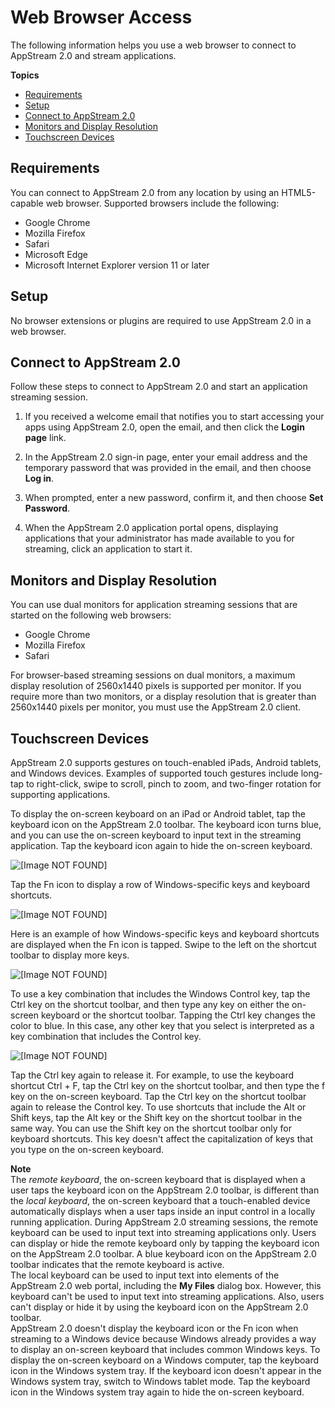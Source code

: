 # Web Browser Access<a name="web-browser-user"></a>

The following information helps you use a web browser to connect to AppStream 2\.0 and stream applications\.

**Topics**
+ [Requirements](#web-browser-requirements-user)
+ [Setup](#web-browser-setup-user)
+ [Connect to AppStream 2\.0](#web-browser-start-streaming-session-user)
+ [Monitors and Display Resolution](#web-browser-monitors-display-resolution-user)
+ [Touchscreen Devices](#using-touchscreen-devices-user)

## Requirements<a name="web-browser-requirements-user"></a>

You can connect to AppStream 2\.0 from any location by using an HTML5\-capable web browser\. Supported browsers include the following:
+ Google Chrome
+ Mozilla Firefox
+ Safari
+ Microsoft Edge
+ Microsoft Internet Explorer version 11 or later

## Setup<a name="web-browser-setup-user"></a>

No browser extensions or plugins are required to use AppStream 2\.0 in a web browser\. 

## Connect to AppStream 2\.0<a name="web-browser-start-streaming-session-user"></a>

Follow these steps to connect to AppStream 2\.0 and start an application streaming session\.

1. If you received a welcome email that notifies you to start accessing your apps using AppStream 2\.0, open the email, and then click the **Login page** link\.

1. In the AppStream 2\.0 sign\-in page, enter your email address and the temporary password that was provided in the email, and then choose **Log in**\.

1. When prompted, enter a new password, confirm it, and then choose **Set Password**\.

1. When the AppStream 2\.0 application portal opens, displaying applications that your administrator has made available to you for streaming, click an application to start it\.

## Monitors and Display Resolution<a name="web-browser-monitors-display-resolution-user"></a>

You can use dual monitors for application streaming sessions that are started on the following web browsers:
+ Google Chrome
+ Mozilla Firefox
+ Safari

For browser\-based streaming sessions on dual monitors, a maximum display resolution of 2560x1440 pixels is supported per monitor\. If you require more than two monitors, or a display resolution that is greater than 2560x1440 pixels per monitor, you must use the AppStream 2\.0 client\.

## Touchscreen Devices<a name="using-touchscreen-devices-user"></a>

AppStream 2\.0 supports gestures on touch\-enabled iPads, Android tablets, and Windows devices\. Examples of supported touch gestures include long\-tap to right\-click, swipe to scroll, pinch to zoom, and two\-finger rotation for supporting applications\.

To display the on\-screen keyboard on an iPad or Android tablet, tap the keyboard icon on the AppStream 2\.0 toolbar\. The keyboard icon turns blue, and you can use the on\-screen keyboard to input text in the streaming application\. Tap the keyboard icon again to hide the on\-screen keyboard\.

![\[Image NOT FOUND\]](http://docs.aws.amazon.com/appstream2/latest/developerguide/images/CircleKeyboardIconBorder.PNG)

Tap the Fn icon to display a row of Windows\-specific keys and keyboard shortcuts\.

![\[Image NOT FOUND\]](http://docs.aws.amazon.com/appstream2/latest/developerguide/images/CircleFnIconBorder.PNG)

Here is an example of how Windows\-specific keys and keyboard shortcuts are displayed when the Fn icon is tapped\. Swipe to the left on the shortcut toolbar to display more keys\.

![\[Image NOT FOUND\]](http://docs.aws.amazon.com/appstream2/latest/developerguide/images/ShortcutRowBorder.PNG)

To use a key combination that includes the Windows Control key, tap the Ctrl key on the shortcut toolbar, and then type any key on either the on\-screen keyboard or the shortcut toolbar\. Tapping the Ctrl key changes the color to blue\. In this case, any other key that you select is interpreted as a key combination that includes the Control key\. 

![\[Image NOT FOUND\]](http://docs.aws.amazon.com/appstream2/latest/developerguide/images/ShortcutRowControlKeyHighlightedBorder.PNG)

Tap the Ctrl key again to release it\. For example, to use the keyboard shortcut Ctrl \+ F, tap the Ctrl key on the shortcut toolbar, and then type the f key on the on\-screen keyboard\. Tap the Ctrl key on the shortcut toolbar again to release the Control key\. To use shortcuts that include the Alt or Shift keys, tap the Alt key or the Shift key on the shortcut toolbar in the same way\. You can use the Shift key on the shortcut toolbar only for keyboard shortcuts\. This key doesn't affect the capitalization of keys that you type on the on\-screen keyboard\.

**Note**  
The *remote keyboard*, the on\-screen keyboard that is displayed when a user taps the keyboard icon on the AppStream 2\.0 toolbar, is different than the *local keyboard*, the on\-screen keyboard that a touch\-enabled device automatically displays when a user taps inside an input control in a locally running application\. During AppStream 2\.0 streaming sessions, the remote keyboard can be used to input text into streaming applications only\. Users can display or hide the remote keyboard only by tapping the keyboard icon on the AppStream 2\.0 toolbar\. A blue keyboard icon on the AppStream 2\.0 toolbar indicates that the remote keyboard is active\.  
The local keyboard can be used to input text into elements of the AppStream 2\.0 web portal, including the **My Files** dialog box\. However, this keyboard can't be used to input text into streaming applications\. Also, users can't display or hide it by using the keyboard icon on the AppStream 2\.0 toolbar\.  
AppStream 2\.0 doesn't display the keyboard icon or the Fn icon when streaming to a Windows device because Windows already provides a way to display an on\-screen keyboard that includes common Windows keys\. To display the on\-screen keyboard on a Windows computer, tap the keyboard icon in the Windows system tray\. If the keyboard icon doesn't appear in the Windows system tray, switch to Windows tablet mode\. Tap the keyboard icon in the Windows system tray again to hide the on\-screen keyboard\.